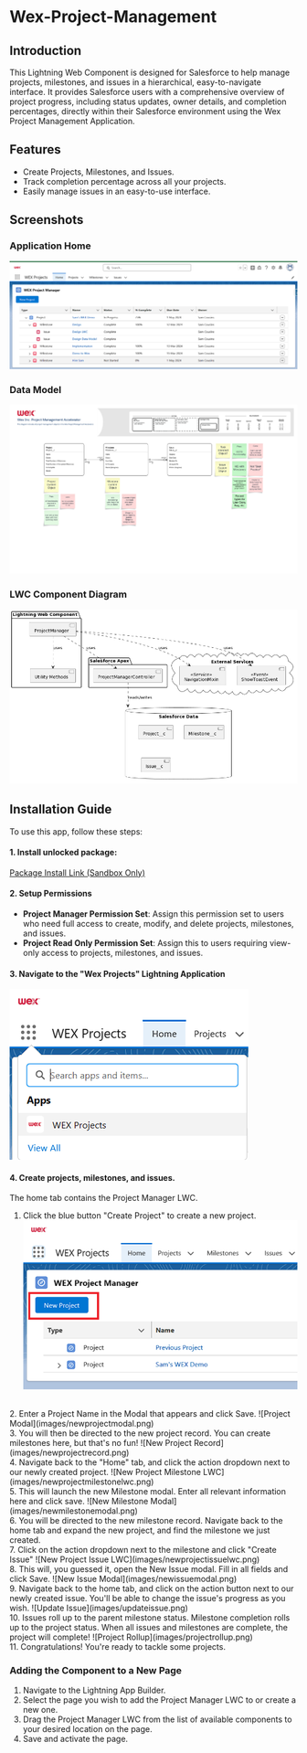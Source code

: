 # Wex-Project-Management

## Introduction
This Lightning Web Component is designed for Salesforce to help manage projects, milestones, and issues in a hierarchical, easy-to-navigate interface. It provides Salesforce users with a comprehensive overview of project progress, including status updates, owner details, and completion percentages, directly within their Salesforce environment using the Wex Project Management Application.

## Features
- Create Projects, Milestones, and Issues.
- Track completion percentage across all your projects.
- Easily manage issues in an easy-to-use interface.

## Screenshots

### Application Home
![LWC Home Page](images/Intro.png)

### Data Model
![Data Model](images/erd.png)

### LWC Component Diagram
![UML](images/lwc-uml.png)

## Installation Guide
To use this app, follow these steps:
#### 1. Install unlocked package:
[Package Install Link (Sandbox Only)](https://login.salesforce.com/packaging/installPackage.apexp?p0=04tQy0000000niHIAQ)

#### 2. Setup Permissions
- **Project Manager Permission Set**: Assign this permission set to users who need full access to create, modify, and delete projects, milestones, and issues.
- **Project Read Only Permission Set**: Assign this to users requiring view-only access to projects, milestones, and issues.

#### 3. Navigate to the "Wex Projects" Lightning Application
![Lightning App](images/app.png)

#### 4. Create projects, milestones, and issues.

The home tab contains the Project Manager LWC.
1. Click the blue button "Create Project" to create a new project.
![Create Project](images/newproject.png)
<br>
2. Enter a Project Name in the Modal that appears and click Save.
![Project Modal](images/newprojectmodal.png)
<br>
3. You will then be directed to the new project record. You can create milestones here, but that's no fun!
![New Project Record](images/newprojectrecord.png)
<br>
4. Navigate back to the "Home" tab, and click the action dropdown next to our newly created project.
![New Project Milestone LWC](images/newprojectmilestonelwc.png)
<br>
5. This will launch the new Milestone modal. Enter all relevant information here and click save.
![New Milestone Modal](images/newmilestonemodal.png)
<br>
6. You will be directed to the new milestone record. Navigate back to the home tab and expand the new project, and find the milestone we just created.
<br>
7. Click on the action dropdown next to the milestone and click "Create Issue"
![New Project Issue LWC](images/newprojectissuelwc.png)
<br>
8. This will, you guessed it, open the New Issue modal. Fill in all fields and click Save.
![New Issue Modal](images/newissuemodal.png)
<br>
9. Navigate back to the home tab, and click on the action button next to our newly created issue. You'll be able to change the issue's progress as you wish.
![Update Issue](images/updateissue.png)
<br>
10. Issues roll up to the parent milestone status. Milestone completion rolls up to the project status. When all issues and milestones are complete, the project will complete!
![Project Rollup](images/projectrollup.png)
<br>
11. Congratulations! You're ready to tackle some projects.

### Adding the Component to a New Page
1. Navigate to the Lightning App Builder.
2. Select the page you wish to add the Project Manager LWC to or create a new one.
3. Drag the Project Manager LWC from the list of available components to your desired location on the page.
4. Save and activate the page.

